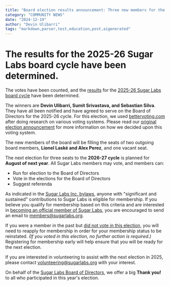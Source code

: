 ```yaml
---
title: "Board election results announcement: Three new members for the 2025-26 cycle"
category: "COMMUNITY NEWS"
date: "2024-12-19"
author: "Devin Ulibarri"
tags: "markdown,parser,test,education,post,aigenerated"
---
```

<!-- markdownlint-disable -->

# The results for the 2025-26 Sugar Labs board cycle have been determined.

The votes have been counted, and the [results](https://bettervoting.com/dp3xc7/) for the [2025-26 Sugar Labs board cycle](https://www.sugarlabs.org/community/2024/11/22/elections-extension/) have been determined.

The winners are **Devin Ulibarri, Sumit Srivastava, and Sebastian Silva**. They have all been notified and have agreed to serve on the Board of Directors for the 2025-26 cycle. For this election, we used [bettervoting.com](https://bettervoting.com) after doing research on various voting systems. Please read our [original election announcement](https://www.sugarlabs.org/community/2024/11/22/elections-extension/) for more information on how we decided upon this voting system.

The new members of the board will be filling the seats of two outgoing board members, **Lionel Laské and Alex Perez**, and one vacant seat.

The next election for three seats to the **2026-27 cycle** is planned for **August of next year**. All Sugar Labs members may vote, and members can:
- Run for election to the Board of Directors  
- Vote in the elections for the Board of Directors  
- Suggest referenda

As indicated in the [Sugar Labs Inc. bylaws](https://wiki.sugarlabs.org/go/Sugar_Labs/Governance), anyone with "significant and sustained" contributions to Sugar Labs is eligible for membership. If you believe you qualify for membership based on this criteria and are interested in [becoming an official member of Sugar Labs](https://wiki.sugarlabs.org/go/Sugar_Labs/Members), you are encouraged to send an email to <members@sugarlabs.org>.

If you were a member in the past but [did not vote in this election](https://www.sugarlabs.org/community/2024/11/22/elections-extension/), you will need to reapply for membership in order for your membership status to be reinstated. *(If you voted in this election, no further action is required.)* Registering for membership early will help ensure that you will be ready for the next election.

If you are interested in volunteering to assist with the next election in 2025, please contact <volunteering@sugarlabs.org> with your interest.

On behalf of the [Sugar Labs Board of Directors](https://www.sugarlabs.org/leadership/), we offer a big **Thank you!** to all who participated in this year's election.

